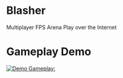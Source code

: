 # Blasher
Multiplayer FPS Arena
Play over the Internet
# Gameplay Demo
[![Demo Gameplay:](https://img.youtube.com/vi/QO-BvflZKLI/maxresdefault.jpg)](https://youtu.be/QO-BvflZKLI)
